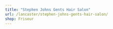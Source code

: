 ```yaml
---
title: "Stephen Johns Gents Hair Salon"
url: /lancaster/stephen-johns-gents-hair-salon/
shop: Friseur
---
```

